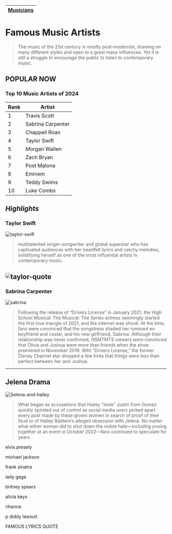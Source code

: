 | [Musicians](musicians.md) |
| ----- |

# Famous Music Artists

> The music of the 21st century is mostly post-modernist, drawing on many different styles and open to a great many influences. Yet it is still a struggle to encourage the public to listen to contemporary music.

## POPULAR NOW

### Top 10 Music Artists of 2024
| Rank | Artist |
| ---- | ------ |
| 1 | Travis Scott |
| 2 | Sabrina Carpenter |
| 3 | Chappell Roan |
| 4 | Taylor Swift |
| 5 | Morgan Wallen |
| 6 | Zach Bryan |
| 7 | Post Malone |
| 8 | Eminem |
| 9 | Teddy Swims |
| 10 | Luke Combs |

## ***Highlights***

### **Taylor Swift**
![taylor-swift](https://github.com/user-attachments/assets/332f1c22-70cd-4fdd-8cb3-1f56a7cd26d0)
> multitalented singer-songwriter and global superstar who has captivated audiences with her heartfelt lyrics and catchy melodies, solidifying herself as one of the most influential artists in contemporary music.

![taylor-quote](https://www.yourtango.com/sites/default/files/image_blog/2024-09/taylor-swift-quotes-lyrics-friendship.png)
-------------
### **Sabrina Carpenter**
![sabrina](https://github.com/user-attachments/assets/4c73c5b5-397e-40d9-acbb-548209888a45)
> Following the release of “Drivers License” in January 2021, the High School Musical: The Musical: The Series actress seemingly started the first love triangle of 2021, and the internet was shook. At the time, fans were convinced that the songstress shaded her rumored ex-boyfriend and costar, and his new girlfriend, Sabrina. Although their relationship was never confirmed, HSMTMTS viewers were convinced that Olivia and Joshua were more than friends when the show premiered in November 2019. With “Drivers License,” the former Disney Channel star dropped a few hints that things were less than perfect between her and Joshua.
-----------

## Jelena Drama
![Selena-and-hailey](https://media.glamour.com/photos/63f7cf6c06b05dea3af53174/master/w_2560%2Cc_limit/Selena%2520Gomez%2C%2520Hailey%2520Bieber%2520(1).jpg)

> What began as accusations that Hailey “stole” Justin from Gomez quickly spiraled out of control as social media users picked apart every post made by these grown women in search of proof of their feud or of Hailey Baldwin’s alleged obsession with Jelena. No matter what either woman did to shut down the online hate—including posing together at an event in October 2022—fans continued to speculate for years. 


elvis presely

michael jackson

frank sinatra

lady gaga

britney spears

alicia keys

rihanna

p diddy lawsuit

FAMOUS LYRICS QUOTE

